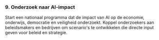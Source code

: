 
### **9. Onderzoek naar AI-impact**

Start een nationaal programma dat de impact van AI op de economie, onderwijs, democratie en veiligheid onderzoekt. Koppel onderzoekers aan beleidsmakers en bedrijven om scenario's te ontwikkelen die directe input geven voor beleid en strategie.
